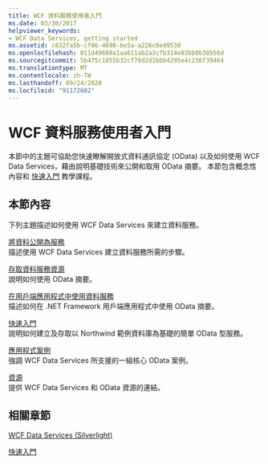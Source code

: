 ```yaml
---
title: WCF 資料服務使用者入門
ms.date: 03/30/2017
helpviewer_keywords:
- WCF Data Services, getting started
ms.assetid: c832fa5b-cf86-4690-be5a-a226c0e49530
ms.openlocfilehash: 011d49688a1aa611ab2a3cfb314e03bb0b38b56d
ms.sourcegitcommit: 5b475c1855b32cf78d2d1bbb4295e4c236f39464
ms.translationtype: MT
ms.contentlocale: zh-TW
ms.lasthandoff: 09/24/2020
ms.locfileid: "91172602"
---
```

# <a name="getting-started-with-wcf-data-services"></a>WCF 資料服務使用者入門

本節中的主題可協助您快速瞭解開放式資料通訊協定 (OData) 以及如何使用 WCF Data Services，藉由說明基礎技術來公開和取用 OData 摘要。 本節包含概念性內容和 [快速入門](quickstart-wcf-data-services.md) 教學課程。  
  
## <a name="in-this-section"></a>本節內容  

 下列主題描述如何使用 WCF Data Services 來建立資料服務。  
  
 [將資料公開為服務](exposing-your-data-as-a-service-wcf-data-services.md)  
 描述使用 WCF Data Services 建立資料服務所需的步驟。  
  
 [存取資料服務資源](accessing-data-service-resources-wcf-data-services.md)  
 說明如何使用 OData 摘要。  
  
 [在用戶端應用程式中使用資料服務](using-a-data-service-in-a-client-application-wcf-data-services.md)  
 描述如何在 .NET Framework 用戶端應用程式中使用 OData 摘要。  
  
 [快速入門](quickstart-wcf-data-services.md)  
 說明如何建立及存取以 Northwind 範例資料庫為基礎的簡單 OData 型服務。  
  
 [應用程式案例](application-scenarios-wcf-data-services.md)  
 強調 WCF Data Services 所支援的一組核心 OData 案例。  
  
 [資源](wcf-data-services-resources.md)  
 提供 WCF Data Services 和 OData 資源的連結。  
  
## <a name="related-sections"></a>相關章節  

 [WCF Data Services (Silverlight)](/previous-versions/windows/silverlight/dotnet-windows-silverlight/cc838234(v=vs.95))  
  
 [快速入門](../adonet/ef/getting-started.md)
